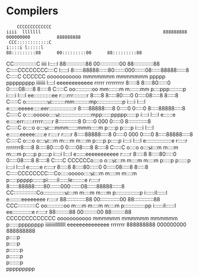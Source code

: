 # Compilers

                                                                                                                                                                                                   
                                                                                                                                                                                                   
        CCCCCCCCCCCCC                                                               iiii  lllllll                                              888888888          000000000          888888888     
     CCC::::::::::::C                                                              i::::i l:::::l                                            88:::::::::88      00:::::::::00      88:::::::::88   
   CC:::::::::::::::C                                                               iiii  l:::::l                                          88:::::::::::::88  00:::::::::::::00  88:::::::::::::88 
  C:::::CCCCCCCC::::C                                                                     l:::::l                                         8::::::88888::::::80:::::::000:::::::08::::::88888::::::8
 C:::::C       CCCCCC   ooooooooooo      mmmmmmm    mmmmmmm   ppppp   ppppppppp   iiiiiii  l::::l     eeeeeeeeeeee    rrrrr   rrrrrrrrr   8:::::8     8:::::80::::::0   0::::::08:::::8     8:::::8
C:::::C               oo:::::::::::oo  mm:::::::m  m:::::::mm p::::ppp:::::::::p  i:::::i  l::::l   ee::::::::::::ee  r::::rrr:::::::::r  8:::::8     8:::::80:::::0     0:::::08:::::8     8:::::8
C:::::C              o:::::::::::::::om::::::::::mm::::::::::mp:::::::::::::::::p  i::::i  l::::l  e::::::eeeee:::::eer:::::::::::::::::r  8:::::88888:::::8 0:::::0     0:::::0 8:::::88888:::::8 
C:::::C              o:::::ooooo:::::om::::::::::::::::::::::mpp::::::ppppp::::::p i::::i  l::::l e::::::e     e:::::err::::::rrrrr::::::r  8:::::::::::::8  0:::::0 000 0:::::0  8:::::::::::::8  
C:::::C              o::::o     o::::om:::::mmm::::::mmm:::::m p:::::p     p:::::p i::::i  l::::l e:::::::eeeee::::::e r:::::r     r:::::r 8:::::88888:::::8 0:::::0 000 0:::::0 8:::::88888:::::8 
C:::::C              o::::o     o::::om::::m   m::::m   m::::m p:::::p     p:::::p i::::i  l::::l e:::::::::::::::::e  r:::::r     rrrrrrr8:::::8     8:::::80:::::0     0:::::08:::::8     8:::::8
C:::::C              o::::o     o::::om::::m   m::::m   m::::m p:::::p     p:::::p i::::i  l::::l e::::::eeeeeeeeeee   r:::::r            8:::::8     8:::::80:::::0     0:::::08:::::8     8:::::8
 C:::::C       CCCCCCo::::o     o::::om::::m   m::::m   m::::m p:::::p    p::::::p i::::i  l::::l e:::::::e            r:::::r            8:::::8     8:::::80::::::0   0::::::08:::::8     8:::::8
  C:::::CCCCCCCC::::Co:::::ooooo:::::om::::m   m::::m   m::::m p:::::ppppp:::::::pi::::::il::::::le::::::::e           r:::::r            8::::::88888::::::80:::::::000:::::::08::::::88888::::::8
   CC:::::::::::::::Co:::::::::::::::om::::m   m::::m   m::::m p::::::::::::::::p i::::::il::::::l e::::::::eeeeeeee   r:::::r             88:::::::::::::88  00:::::::::::::00  88:::::::::::::88 
     CCC::::::::::::C oo:::::::::::oo m::::m   m::::m   m::::m p::::::::::::::pp  i::::::il::::::l  ee:::::::::::::e   r:::::r               88:::::::::88      00:::::::::00      88:::::::::88   
        CCCCCCCCCCCCC   ooooooooooo   mmmmmm   mmmmmm   mmmmmm p::::::pppppppp    iiiiiiiillllllll    eeeeeeeeeeeeee   rrrrrrr                 888888888          000000000          888888888     
                                                               p:::::p                                                                                                                             
                                                               p:::::p                                                                                                                             
                                                              p:::::::p                                                                                                                            
                                                              p:::::::p                                                                                                                            
                                                              p:::::::p                                                                                                                            
                                                              ppppppppp                                                                                                                            
                                                                                                                                                                                                   
